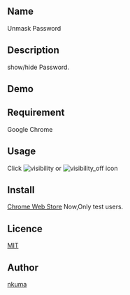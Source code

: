 ## Name
Unmask Password

## Description
show/hide Password.
## Demo

## Requirement
Google Chrome

## Usage
Click ![visibility](https://raw.githubusercontent.com/google/material-design-icons/master/action/1x_ios/ic_visibility_black_24dp.png) or ![visibility_off]( https://raw.githubusercontent.com/google/material-design-icons/master/action/1x_ios/ic_visibility_off_black_24dp.png) icon

## Install
[Chrome Web Store](https://chrome.google.com/webstore/detail/unmask-password/pmmeddaccflimcipblojlnfandenhicb)
Now,Only test users.

## Licence
[MIT](http://en.wikipedia.org/wiki/MIT_License)

## Author
[nkuma](https://github.com/nkuma)
